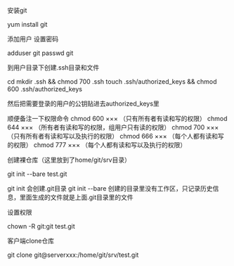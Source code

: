  安装git

yum install git

添加用户 设置密码

adduser git
passwd git

到用户目录下创建.ssh目录和文件

cd
mkdir .ssh && chmod 700 .ssh
touch .ssh/authorized_keys && chmod 600 .ssh/authorized_keys

然后把需要登录的用户的公钥贴进去authorized_keys里

顺便备注一下权限命令
 chmod 600 ××× （只有所有者有读和写的权限） 
chmod 644 ××× （所有者有读和写的权限，组用户只有读的权限） 
chmod 700 ××× （只有所有者有读和写以及执行的权限） 
chmod 666 ××× （每个人都有读和写的权限） 
chmod 777 ××× （每个人都有读和写以及执行的权限）

创建裸仓库（这里放到了home/git/srv目录）

git init --bare test.git

git init 会创建.git目录 git init --bare 创建的目录里没有工作区，只记录历史信息，里面生成的文件就是上面.git目录里的文件

设置权限

chown -R git:git test.git

客户端clone仓库

git clone git@serverxxx:/home/git/srv/test.git
